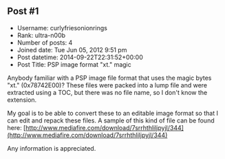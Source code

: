 ## Post #1
- Username: curlyfriesonionrings
- Rank: ultra-n00b
- Number of posts: 4
- Joined date: Tue Jun 05, 2012 9:51 pm
- Post datetime: 2014-09-22T22:31:52+00:00
- Post Title: PSP image format "xt." magic

Anybody familiar with a PSP image file format that uses the magic bytes "xt." (0x78742E00)? These files were packed into a lump file and were extracted using a TOC, but there was no file name, so I don't know the extension.

My goal is to be able to convert these to an editable image format so that I can edit and repack these files. A sample of this kind of file can be found here:
[http://www.mediafire.com/download/7srrhthliljpyjl/344](http://www.mediafire.com/download/7srrhthliljpyjl/344)

Any information is appreciated.
